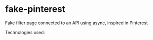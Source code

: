 # fake-pinterest

Fake filter page connected to an API using async, inspired in Pinterest

Technologies used:
